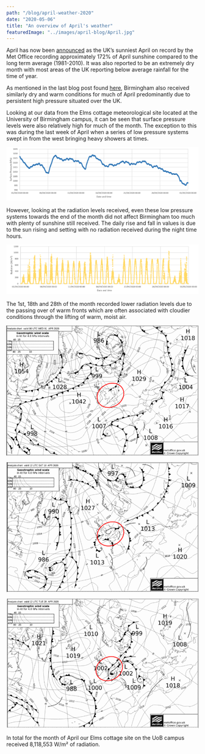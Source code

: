 ```yaml
---
path: "/blog/april-weather-2020"
date: "2020-05-06"
title: "An overview of April's weather"
featuredImage: "../images/april-blog/April.jpg"
---
```


April has now been [announced](https://www.metoffice.gov.uk/about-us/press-office/news/weather-and-climate/2020/2020-april-stats) as the UK’s sunniest April on record by the Met Office recording approximately 172% of April sunshine compared to the long term average (1981-2010). It was also reported to be an extremely dry month with most areas of the UK reporting below average rainfall for the time of year. 

As mentioned in the last blog post found [here](./joys-of-april), Birmingham also received similarly dry and warm conditions for much of April predominantly due to persistent high pressure situated over the UK. 


Looking at our data from the Elms cottage meteorological site located at the University of Birmingham campus, it can be seen that surface pressure levels were also relatively high for much of the month. The exception to this was during the last week of April when a series of low pressure systems swept in from the west bringing heavy showers at times. 


![](../images/april-blog/surface-pressure.PNG)


However, looking at the radiation levels received, even these low pressure systems towards the end of the month did not affect Birmingham too much with plenty of sunshine still received. The daily rise and fall in values is due to the sun rising and setting with no radiation received during the night time hours.


![](../images/april-blog/radiation.PNG)


The 1st, 18th and 28th of the month recorded lower radiation levels due to the passing over of warm fronts which are often associated with cloudier conditions through the lifting of warm, moist air. 


![Surface Pressure 1st April](../images/april-blog/sp-01-04.PNG)

![Surface Pressure 18th April](../images/april-blog/sp-18-04.PNG)

![Surface Pressure 28th April](../images/april-blog/sp-28-04.PNG)



In total for the month of April our Elms cottage site on the UoB campus received 8,118,553 W/m² of radiation. 